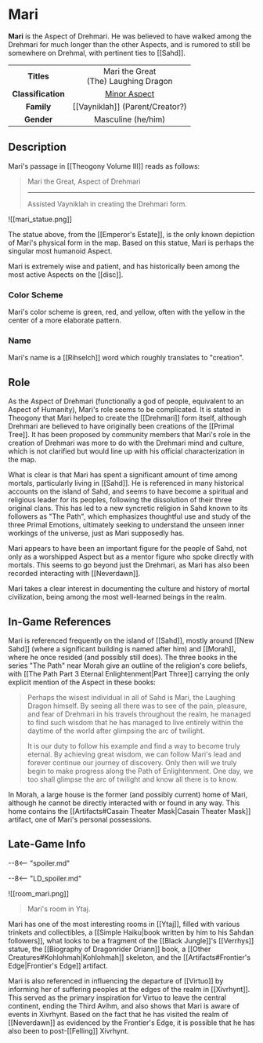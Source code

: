 # Mari

**Mari** is the Aspect of Drehmari. He was believed to have walked among the Drehmari for much longer than the other Aspects, and is rumored to still be somewhere on Drehmal, with pertinent ties to [[Sahd]].

|  |  |
|:----------:|:----------------------:|
| **Titles** | Mari the Great <br> (The) Laughing Dragon |
| **Classification** | [Minor Aspect](/Lore/Higher_Beings/Aspects/Minor_Aspects/) |
| **Family** | [[Vayniklah]] (Parent/Creator?) |
| **Gender** | Masculine (he/him) |

## Description

Mari's passage in [[Theogony Volume III]] reads as follows:

> Mari the Great, Aspect of Drehmari
> ***
> Assisted Vayniklah in creating the Drehmari form.

![[mari_statue.png]]

The statue above, from the [[Emperor's Estate]], is the only known depiction of Mari's physical form in the map. Based on this statue, Mari is perhaps the singular most humanoid Aspect.

Mari is extremely wise and patient, and has historically been among the most active Aspects on the [[disc]].

### Color Scheme

Mari's color scheme is green, red, and yellow, often with the yellow in the center of a more elaborate pattern.

### Name

Mari's name is a [[Rihselch]] word which roughly translates to "creation".

## Role 

As the Aspect of Drehmari (functionally a god of people, equivalent to an Aspect of Humanity), Mari's role seems to be complicated. It is stated in Theogony that Mari helped to create the [[Drehmari]] form itself, although Drehmari are believed to have originally been creations of the [[Primal Tree]]. It has been proposed by community members that Mari's role in the creation of Drehmari was more to do with the Drehmari mind and culture, which is not clarified but would line up with his official characterization in the map.

What is clear is that Mari has spent a significant amount of time among mortals, particularly living in [[Sahd]]. He is referenced in many historical accounts on the island of Sahd, and seems to have become a spiritual and religious leader for its peoples, following the dissolution of their three original clans. This has led to a new syncretic religion in Sahd known to its followers as "The Path", which emphasizes thoughtful use and study of the three Primal Emotions, ultimately seeking to understand the unseen inner workings of the universe, just as Mari supposedly has. 

Mari appears to have been an important figure for the people of Sahd, not only as a worshipped Aspect but as a mentor figure who spoke directly with mortals. This seems to go beyond just the Drehmari, as Mari has also been recorded interacting with [[Neverdawn]].

Mari takes a clear interest in documenting the culture and history of mortal civilization, being among the most well-learned beings in the realm. 

## In-Game References

Mari is referenced frequently on the island of [[Sahd]], mostly around [[New Sahd]] (where a significant building is named after him) and [[Morah]], where he once resided (and possibly still does). The three books in the series "The Path" near Morah give an outline of the religion's core beliefs, with [[The Path Part 3 Eternal Enlightenment|Part Three]] carrying the only explicit mention of the Aspect in these books:

> Perhaps the wisest individual in all of Sahd is Mari, the Laughing Dragon himself. By seeing all there was to see of the pain, pleasure, and fear of Drehmari in his travels throughout the realm, he managed to find such wisdom that he has managed to live entirely within the daytime of the world after glimpsing the arc of twilight.
>
> It is our duty to follow his example and find a way to become truly eternal. By achieving great wisdom, we can follow Mari's lead and forever continue our journey of discovery. Only then will we truly begin to make progress along the Path of Enlightenment. One day, we too shall glimpse the arc of twilight and know all there is to know.

In Morah, a large house is the former (and possibly current) home of Mari, although he cannot be directly interacted with or found in any way. This home contains the [[Artifacts#Casain Theater Mask|Casain Theater Mask]] artifact, one of Mari's personal possessions.

## Late-Game Info

--8<-- "spoiler.md"

--8<-- "LD_spoiler.md"

![[room_mari.png]]
> Mari's room in Ytaj.

Mari has one of the most interesting rooms in [[Ytaj]], filled with various trinkets and collectibles, a [[Simple Haiku|book written by him to his Sahdan followers]], what looks to be a fragment of the [[Black Jungle]]'s [[Verrhys]] statue, the [[Biography of Dragonrider Oriann]] book, a [[Other Creatures#Kohlohmah|Kohlohmah]] skeleton, and the [[Artifacts#Frontier's Edge|Frontier's Edge]] artifact.

Mari is also referenced in influencing the departure of [[Virtuo]] by informing her of suffering peoples at the edges of the realm in [[Xivrhynt]]. This served as the primary inspiration for Virtuo to leave the central continent, ending the Third Avihm, and also shows that Mari is aware of events in Xivrhynt. Based on the fact that he has visited the realm of [[Neverdawn]] as evidenced by the Frontier's Edge, it is possible that he has also been to post-[[Felling]] Xivrhynt.
